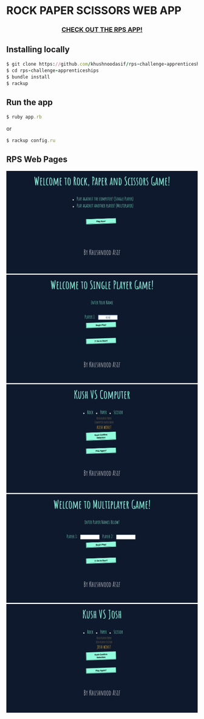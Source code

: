 # ROCK PAPER SCISSORS WEB APP

### <p align="center"> [CHECK OUT THE RPS APP!](https://rps-makers-app.herokuapp.com/) <p>
  
## Installing locally

```ruby
$ git clone https://github.com/khushnoodasif/rps-challenge-apprenticeships.git
$ cd rps-challenge-apprenticeships
$ bundle install
$ rackup
```
## Run the app

```ruby 
$ ruby app.rb
```
or

```ruby 
$ rackup config.ru
```

## RPS Web Pages

<img src="./images/image-1.png">
<img src="./images/image-2.png">
<img src="./images/image-3.png">
<img src="./images/image-4.png">
<img src="./images/image-5.png">
